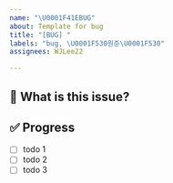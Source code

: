 ```yaml
---
name: "\U0001F41EBUG"
about: Template for bug
title: "[BUG] "
labels: "bug, \U0001F530원준\U0001F530"
assignees: WJLee22

---
```


## 🐞 What is this issue?
<!-- 어떤 버그인지 간단하게 설명해주세요 -->

## ✅ Progress
<!-- 해당 작업을 수행하기 위해 해야 할 하위 태스크를 작성해주세요 -->
- [ ] todo 1
- [ ] todo 2
- [ ] todo 3
